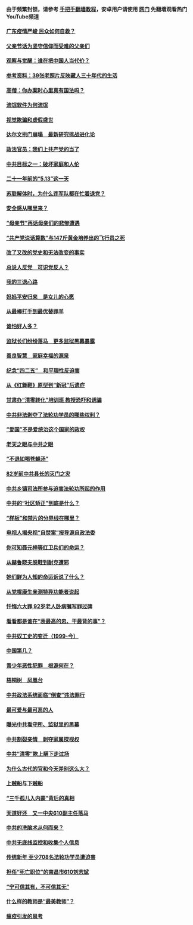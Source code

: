 #### 由于频繁封锁，请参考 [手把手翻墙教程](https://github.com/gfw-breaker/guides/wiki/)，安卓用户请使用 [网门](https://github.com/gfw-breaker/nogfw/blob/master/dl.md?t=06242200) 免翻墙观看热门YouTube频道 

#### [广东疫情严峻 民众如何自救？](../pages/19/427311.md?t=06242200) 

#### [父亲节话为坚守信仰而受难的父亲们](../pages/19/427033.md?t=06242200) 

#### [观察与觉醒：谁在把中国人当代价？](../pages/19/426987.md?t=06242200) 

#### [参考资料：39张老照片反映藏人三十年代的生活](../pages/19/426471.md?t=06242200) 

#### [高僧：你办案时心里真有国法吗？](../pages/19/426530.md?t=06242200) 

#### [流氓软件为何流氓](../pages/19/426531.md?t=06242200) 

#### [视觉欺骗和虚假盛世](../pages/19/426443.md?t=06242200) 

#### [达尔文拱门崩塌　最新研究挑战进化论](../pages/19/426009.md?t=06242200) 

#### [政法官员：我们上共产党的当了](../pages/19/425351.md?t=06242200) 

#### [中共目标之一：破坏家庭和人伦](../pages/19/424454.md?t=06242200) 

#### [二十一年前的“5.13”这一天](../pages/19/424814.md?t=06242200) 

#### [苏联解体时，为什么连军队都在忙着退党？](../pages/19/424335.md?t=06242200) 

#### [安全感从哪里来？](../pages/19/424336.md?t=06242200) 

#### [“母亲节”再话母亲们的悲惨遭遇](../pages/19/424234.md?t=06242200) 

#### [“共产党说话算数”与147斤黄金培养出的飞行员之死](../pages/19/424115.md?t=06242200) 

#### [改了又改的党史和无法改变的事实](../pages/19/424037.md?t=06242200) 

#### [总说人反党　可识党反人？](../pages/19/423820.md?t=06242200) 

#### [我的三退心路](../pages/19/423876.md?t=06242200) 

#### [妈妈平安归来　是女儿的心愿](../pages/19/423947.md?t=06242200) 

#### [从最棒打手到最优替罪羊](../pages/19/423819.md?t=06242200) 

#### [谁怕好人多？](../pages/19/423774.md?t=06242200) 

#### [监狱长们纷纷落马　更多监狱黑幕暴露](../pages/19/423787.md?t=06242200) 

#### [善良智慧　家庭幸福的源泉](../pages/19/423632.md?t=06242200) 

#### [纪念“四二五”　和平理性反迫害](../pages/19/423660.md?t=06242200) 

#### [从《红舞鞋》原型到“新冠”后遗症](../pages/19/423509.md?t=06242200) 

#### [甘肃办“清零转化”培训班 教授恐吓和诱骗](../pages/19/423498.md?t=06242200) 

#### [中共非法剥夺了法轮功学员的哪些权利？](../pages/19/423392.md?t=06242200) 

#### [“爱国”不是爱统治这个国家的政权](../pages/19/423029.md?t=06242200) 

#### [老天之眼与中共之眼](../pages/19/423378.md?t=06242200) 

#### [“不退如喝苍蝇汤”](../pages/19/423287.md?t=06242200) 

#### [82岁前中共县长的灭门之灾](../pages/19/423055.md?t=06242200) 

#### [中共乡镇司法所参与迫害法轮功所起的作用](../pages/19/423064.md?t=06242200) 

#### [中共的“社区矫正”到底是什么？](../pages/19/422870.md?t=06242200) 

#### [“样板”和禁片的分界线在哪里？](../pages/19/422704.md?t=06242200) 

#### [电视人揭央视“自焚案”报导源自政法委](../pages/19/422770.md?t=06242200) 

#### [你可知聂元梓等红卫兵们的命运？](../pages/19/422848.md?t=06242200) 

#### [从赫鲁晓夫脱鞋到耐克遭邪](../pages/19/422826.md?t=06242200) 

#### [她们鲜为人知的命运诉说了什么？](../pages/19/422754.md?t=06242200) 

#### [从党棍康生亲测特异功能者说起](../pages/19/422657.md?t=06242200) 

#### [忏悔六大罪 92岁老人卧病嘱写罪过碑](../pages/19/422750.md?t=06242200) 

#### [看看都是谁在“表最高的忠、干最背的事”？](../pages/19/422703.md?t=06242200) 

#### [中共奴工史的变迁（1999-今）](../pages/19/422656.md?t=06242200) 

#### [中国第几？](../pages/19/422496.md?t=06242200) 

#### [青少年恶性犯罪　根源何在？](../pages/19/422449.md?t=06242200) 

#### [梧桐树　凤凰台](../pages/19/422442.md?t=06242200) 

#### [中共政法系统面临“倒查”违法罪行](../pages/19/422497.md?t=06242200) 

#### [最可爱与最可恶的人](../pages/19/422448.md?t=06242200) 

#### [曝光中共看守所、监狱里的黑幕](../pages/19/422390.md?t=06242200) 

#### [中共割裂亲情　剥夺家属探视权](../pages/19/422364.md?t=06242200) 

#### [中共“清零”欺上瞒下走过场](../pages/19/422306.md?t=06242200) 

#### [为什么古代的官和今天差别这么大？](../pages/19/422228.md?t=06242200) 

#### [上贼船与下贼船](../pages/19/422276.md?t=06242200) 

#### [“三千孤儿入内蒙”背后的真相](../pages/19/422229.md?t=06242200) 

#### [天道好还　又一中央610副主任落马](../pages/19/422155.md?t=06242200) 

#### [中共的洗脑术从何而来？](../pages/19/422154.md?t=06242200) 

#### [中共无底线监控和收集个人信息](../pages/19/422039.md?t=06242200) 

#### [传统新年 至少708名法轮功学员遭迫害](../pages/19/421946.md?t=06242200) 

#### [担任“死亡职位”的南昌市610刘志斌](../pages/19/421957.md?t=06242200) 

#### [“宁可信其有，不可信其无”](../pages/19/421691.md?t=06242200) 

#### [什么样的教师是“最美教师”？](../pages/19/421755.md?t=06242200) 

#### [瘟疫引发的思考](../pages/19/421594.md?t=06242200) 

